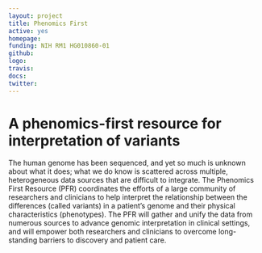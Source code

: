 ```yaml
---
layout: project
title: Phenomics First
active: yes
homepage: 
funding: NIH RM1 HG010860-01
github: 
logo: 
travis: 
docs:
twitter: 
---
```

# A phenomics-first resource for interpretation of variants

The human genome has been sequenced, and yet so much is unknown about what it does; what we do know is scattered across multiple, heterogeneous data sources that are difficult to integrate.
The Phenomics First Resource (PFR) coordinates the efforts of a large community of researchers and clinicians to help interpret the relationship between the differences (called variants) in a patient’s genome and their physical characteristics (phenotypes).
The PFR will gather and unify the data from numerous sources to advance genomic interpretation in clinical settings, and will empower both researchers and clinicians to overcome long-standing barriers to discovery and patient care.

